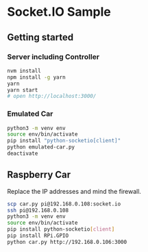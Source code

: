 # Socket.IO Sample

## Getting started

### Server including Controller

```sh
nvm install
npm install -g yarn
yarn
yarn start
# open http://localhost:3000/
```

### Emulated Car

```sh
python3 -m venv env
source env/bin/activate
pip install "python-socketio[client]"
python emulated-car.py
deactivate
```

## Raspberry Car

Replace the IP addresses and mind the firewall.

```sh
scp car.py pi@192.168.0.108:socket.io
ssh pi@192.168.0.108
python3 -m venv env
source env/bin/activate
pip install python-socketio[client]
pip install RPi.GPIO
python car.py http://192.168.0.106:3000
```
